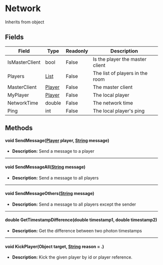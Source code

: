 # Network
Inherits from object
## Fields
|Field|Type|Readonly|Description|
|---|---|---|---|
|IsMasterClient|bool|False|Is the player the master client|
|Players|[List](../objects/List.md)|False|The list of players in the room|
|MasterClient|[Player](../objects/Player.md)|False|The master client|
|MyPlayer|[Player](../objects/Player.md)|False|The local player|
|NetworkTime|double|False|The network time|
|Ping|int|False|The local player's ping|
## Methods
#### void SendMessage([Player](../objects/Player.md) player, [String](../static/String.md) message)
- **Description:** Send a message to a player

---

#### void SendMessageAll([String](../static/String.md) message)
- **Description:** Send a message to all players

---

#### void SendMessageOthers([String](../static/String.md) message)
- **Description:** Send a message to all players except the sender

---

#### double GetTimestampDifference(double timestamp1, double timestamp2)
- **Description:** Get the difference between two photon timestamps

---

#### void KickPlayer(Object target, [String](../static/String.md) reason = .)
- **Description:** Kick the given player by id or player reference.
